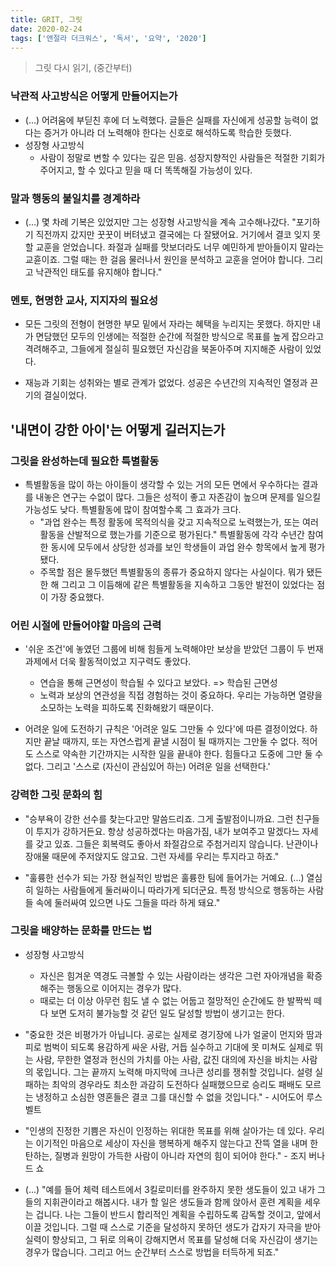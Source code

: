```yaml
---
title: GRIT, 그릿
date: 2020-02-24
tags: ['앤절라 더크워스', '독서', '요약', '2020']
---
```


> 그릿 다시 읽기, (중간부터)

### 낙관적 사고방식은 어떻게 만들어지는가

- (...) 어려움에 부딛친 후에 더 노력했다. 글들은 실패를 자신에게 성공할 능력이 없다는 증거가 아니라 더 노력해야 한다는 신호로 해석하도록 학습한 듯했다.
- 성장형 사고방식
  - 사람이 정말로 변할 수 있다는 깊은 믿음. 성장지향적인 사람들은 적절한 기회가 주어지고, 할 수 있다고 믿을 때 더 똑똑해질 가능성이 있다.

### 말과 행동의 불일치를 경계하라

- (...) 몇 차례 기복은 있었지만 그는 성장형 사고방식을 계속 고수해나갔다. "포기하기 직전까지 갔지만 꿋꿋이 버텨냈고 결국에는 다 잘됐어요. 거기에서 결코 잊지 못할 교훈을 얻었습니다. 좌절과 실패를 맛보더라도 너무 예민하게 받아들이지 말라는 교휸이죠. 그럴 때는 한 걸음 물러나서 원인을 분석하고 교훈을 얻어야 합니다. 그리고 낙관적인 태도를 유지해야 합니다."

### 멘토, 현명한 교사, 지지자의 필요성

- 모든 그릿의 전형이 현명한 부모 밑에서 자라는 혜택을 누리지는 못했다. 하지만 내가 면담했던 모두의 인생에는 적절한 순간에 적절한 방식으로 목표를 높게 잡으라고 격려해주고, 그들에게 절실히 필요했던 자신감을 북돋아주며 지지해준 사람이 있었다.

- 재능과 기회는 성취와는 별로 관계가 없었다. 성공은 수년간의 지속적인 열정과 끈기의 결실이었다.

## '내면이 강한 아이'는 어떻게 길러지는가

### 그릿을 완성하는데 필요한 특별활동

- 특별활동을 많이 하는 아이들이 생각할 수 있는 거의 모든 면에서 우수하다는 결과를 내놓은 연구는 수없이 많다. 그들은 성적이 좋고 자존감이 높으며 문제를 일으킬 가능성도 낮다. 특별활동에 많이 참여할수록 그 효과가 크다.
  - "과업 완수는 특정 활동에 목적의식을 갖고 지속적으로 노력했는가, 또는 여러 활동을 산발적으로 했는가를 기준으로 평가된다." 특별활동에 각각 수년간 참여한 동시에 모두에서 상당한 성과를 보인 학생들이 과업 완수 항목에서 높게 평가됐다.
  - 주목할 점은 몰두했던 특별활동의 종류가 중요하지 않다는 사실이다. 뭐가 됐든 한 해 그리고 그 이듬해에 같은 특별활동을 지속하고 그동안 발전이 있었다는 점이 가장 중요했다.

### 어린 시절에 만들어야할 마음의 근력

- '쉬운 조건'에 놓였던 그룹에 비해 힘들게 노력해야만 보상을 받았던 그룹이 두 번재 과제에서 더욱 활동적이었고 지구력도 좋았다.

  - 연습을 통해 근면성이 학습될 수 있다고 보았다. => 학습된 근면성
  - 노력과 보상의 연관성을 직접 경험하는 것이 중요하다. 우리는 가능하면 열량을 소모하는 노력을 피하도록 진화해왔기 때문이다.

- 어려운 일에 도전하기 규칙은 '어려운 일도 그만둘 수 있다'에 따른 결정이었다. 하지만 끝날 때까지, 또는 자연스럽게 끝낼 시점이 될 때까지는 그만둘 수 없다. 적어도 스스로 약속한 기간까지는 시작한 일을 끝내야 한다. 힘들다고 도중에 그만 둘 수 없다. 그리고 '스스로 (자신이 관심있어 하는) 어려운 일을 선택한다.'

### 강력한 그릿 문화의 힘

- "승부욕이 강한 선수를 찾는다고만 말씀드리죠. 그게 출발점이니까요. 그런 친구들이 투지가 강하거든요. 항상 성공하겠다는 마음가짐, 내가 보여주고 말겠다느 자세를 갖고 있죠. 그들은 회복력도 좋아서 좌절감으로 주첨거리지 않습니다. 난관이나 장애물 때문에 주저앉지도 않고요. 그런 자세를 우리는 투지라고 하죠."

- "훌륭한 선수가 되는 가장 현실적인 방법은 훌륭한 팀에 들어가는 거예요. (...) 열심히 일하는 사람들에게 둘러싸이니 따라가게 되더군요. 특정 방식으로 행동하는 사람들 속에 둘러싸여 있으면 나도 그들을 따라 하게 돼요."

### 그릿을 배양하는 문화를 만드는 법

- 성장형 사고방식

  - 자신은 힘겨운 역경도 극볼할 수 있는 사람이라는 생각은 그런 자아개념을 확증해주는 행동으로 이어지는 경우가 많다.
  - 때로는 더 이상 아무런 힘도 낼 수 없는 어둡고 절망적인 순간에도 한 발짝씩 떼다 보면 도저히 불가능할 것 같던 일도 달성할 방법이 생기고는 한다.

- "중요한 것은 비평가가 아닙니다. 공로는 실제로 경기장에 나가 얼굴이 먼지와 땀과 피로 범벅이 되도록 용감하게 싸운 사람, 거듭 실수하고 기대에 못 미쳐도 실제로 뛰는 사람, 무한한 열정과 헌신의 가치를 아는 사람, 값진 대의에 자신을 바치는 사람의 몫입니다. 그는 끝까지 노력해 마지막에 크나큰 성리를 쟁취할 것입니다. 설령 실패하는 최악의 경우라도 최소한 과감히 도전하다 실패했으므로 승리도 패배도 모르는 냉정하고 소심한 영혼들은 결코 그를 대신할 수 없을 것입니다." - 시어도어 루스벨트

- "인생의 진정한 기쁨은 자신이 인정하는 위대한 목표를 위해 살아가는 데 있다. 우리는 이기적인 마음으로 세상이 자신을 행복하게 해주지 않는다고 잔뜩 열을 내며 한탄하는, 질병과 원망이 가득한 사람이 아니라 자연의 힘이 되어야 한다." - 조지 버나드 쇼

- (...) "예를 들어 체력 테스트에서 3킬로미터를 완주하지 못한 생도들이 있고 내가 그들의 지휘관이라고 해봅시다. 내가 할 일은 생도들과 함께 앉아서 훈련 계획을 세우는 겁니다. 나는 그들이 반드시 합리적인 계획을 수립하도록 감독할 것이고, 앞에서 이끌 것입니다. 그럴 때 스스로 기준을 달성하지 못하던 생도가 갑자기 자극을 받아 실력이 향상되고, 그 뒤로 의욕이 강해지면서 목표를 달성해 더욱 자신감이 생기는 경우가 많습니다. 그리고 어느 순간부터 스스로 방법을 터득하게 되죠."
